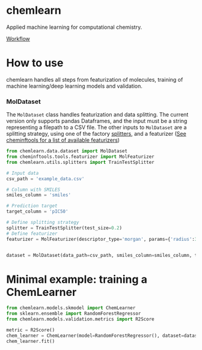 # chemlearn
Applied machine learning for computational chemistry.

[Workflow](https://github.com/marcossantanaioc/chemlearn/actions/workflows/pipeline.yml/badge.svg)

# How to use
chemlearn handles all steps from featurization of molecules, training of machine learning/deep learning models
and validation. 

### MolDataset
The `MolDataset` class handles featurization and data splitting. The current version only supports pandas Dataframes,
and the input must be a string representing a filepath to a CSV file. The other inputs to `MolDataset` are
a splitting strategy, using one of the factory [splitters](chemlearn/utils/splitters.py), and a featurizer ([See cheminftools for a list of available featurizers](https://github.com/marcossantanaioc/cheminftools/blob/main/cheminftools/tools/featurizer.py))

```python
from chemlearn.data.dataset import MolDataset
from cheminftools.tools.featurizer import MolFeaturizer
from chemlearn.utils.splitters import TrainTestSplitter

# Input data
csv_path = 'example_data.csv'

# Column with SMILES
smiles_column = 'smiles'

# Prediction target
target_column = 'pIC50'

# Define splitting strategy
splitter = TrainTestSplitter(test_size=0.2)
# Define featurizer
featurizer = MolFeaturizer(descriptor_type='morgan', params={'radius':3, 'fpSize': 2048})


dataset = MolDataset(data_path=csv_path, smiles_column=smiles_column, target_variable=target_column, splitter=splitter, featurizer=featurizer)

```

# Minimal example: training a ChemLearner

```python
from chemlearn.models.skmodel import ChemLearner
from sklearn.ensemble import RandomForestRegressor
from chemlearn.models.validation.metrics import R2Score

metric = R2Score()
chem_learner = ChemLearner(model=RandomForestRegressor(), dataset=dataset, metric=metric)
chem_learner.fit()
```
